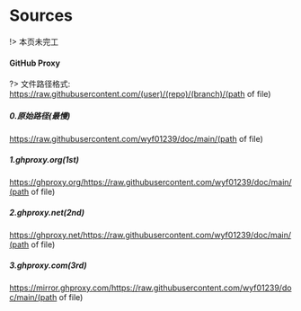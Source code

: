 # Sources

!> 本页未完工

<!-- tabs:start -->

#### **GitHub Proxy**

?>  文件路径格式: https://raw.githubusercontent.com/(user)/(repo)/(branch)/(path of file)

##### **0.原始路径(最慢)**

https://raw.githubusercontent.com/wyf01239/doc/main/(path of file)

##### **1.ghproxy.org(1st)**

https://ghproxy.org/https://raw.githubusercontent.com/wyf01239/doc/main/(path of file)

##### **2.ghproxy.net(2nd)**

https://ghproxy.net/https://raw.githubusercontent.com/wyf01239/doc/main/(path of file)

##### **3.ghproxy.com(3rd)**

https://mirror.ghproxy.com/https://raw.githubusercontent.com/wyf01239/doc/main/(path of file)

<!-- tabs:end -->